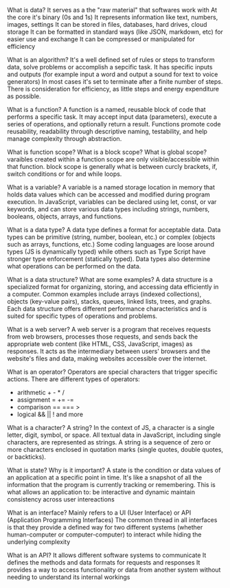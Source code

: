 What is data?
It serves as a the "raw material" that softwares work with
At the core it's binary (0s and 1s)
It represents information like text, numbers, images, settings
It can be stored in files, databases, hard drives, cloud storage
It can be formatted in standard ways (like JSON, markdown, etc) for easier use and exchange
It can be compressed or manipulated for efficiency

What is an algorithm?
It's a well defined set of rules or steps to transform data, solve problems or accomplish a sepcific task.
It has specific inputs and outputs (for example input a word and output a sound for text to voice generators)
In most cases it's set to terminate after a finite number of steps.
There is consideration for efficiency, as little steps and energy expenditure as possible.

What is a function?
A function is a named, reusable block of code that performs a specific task. 
It may accept input data (parameters), execute a series of operations, and optionally return a result. 
Functions promote code reusability, readability through descriptive naming, testability, and help manage complexity through abstraction.

What is function scope? What is a block scope? What is global scope?
varaibles created within a function scope are only visible/accessible within that function.
block scope is generally what is between curcly brackets, if, switch conditions or for and while loops.

What is a variable?
A variable is a named storage location in memory that holds data values which can be accessed and modified during program execution. 
In JavaScript, variables can be declared using let, const, or var keywords, and can store various data types including strings, numbers, booleans, objects, arrays, and functions.

What is a data type?
A data type defines a format for acceptable data. Data types can be primitive (string, number, boolean, etc.) or complex (objects such as arrays, functions, etc.)
Some coding languages are loose around types (JS is dynamically typed) while others such as Type Script have stronger type enforcement (statically typed).
Data types also determine what operations can be performed on the data.

What is a data structure? What are some examples?
A data structure is a specialized format for organizing, storing, and accessing data efficiently in a computer. 
Common examples include arrays (indexed collections), objects (key-value pairs), stacks, queues, linked lists, trees, and graphs. 
Each data structure offers different performance characteristics and is suited for specific types of operations and problems.

What is a web server?
A web server is a program that receives requests from web browsers, processes those requests, and sends back the appropriate web content (like HTML, CSS, JavaScript, images) as responses. 
It acts as the intermediary between users' browsers and the website's files and data, making websites accessible over the internet.

What is an operator?
Operators are special characters that trigger specific actions. There are different types of operators:
* arithmetic + - * /
* assignment = += -=
* comparison == === > 
* logical  && || !
and more

What is a character? A string?
In the context of JS, a character is a single letter, digit, symbol, or space. All textual data in JavaScript, including single characters, are represented as strings. A string is a sequence of zero or more characters enclosed in quotation marks (single quotes, double quotes, or backticks).

What is state? Why is it important?
A state is the condition or data values of an application at a specific point in time. 
It's like a snapshot of all the information that the program is currently tracking or remembering.
This is what allows an application to:
be interactive and dynamic
maintain consistency across user intereactions

What is an interface?
Mainly refers to a UI (User Interface) or API (Application Programming Interfaces)
The common thread in all interfaces is that they provide a defined way for two different systems (whether human-computer or computer-computer) to interact while hiding the underlying complexity

What is an API?
It allows different software systems to communicate
It defines the methods and data formats for requests and responses
It provides a way to access functionality or data from another system without needing to understand its internal workings
